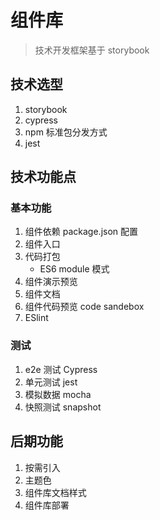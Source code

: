 # 组件库

> 技术开发框架基于 storybook

## 技术选型

1. storybook
2. cypress
3. npm 标准包分发方式
4. jest

## 技术功能点

### 基本功能

1. 组件依赖 package.json 配置
2. 组件入口
3. 代码打包
    - ES6 module 模式
4. 组件演示预览
5. 组件文档
6. 组件代码预览 code sandebox
7. ESlint

### 测试

1. e2e 测试 Cypress
2. 单元测试 jest
3. 模拟数据 mocha
4. 快照测试 snapshot

## 后期功能

1. 按需引入
2. 主题色
3. 组件库文档样式
4. 组件库部署
